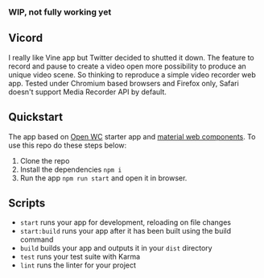 ### WIP, not fully working yet


## Vicord
I really like Vine app but Twitter decided to shutted it down. The feature to record and pause to create a video open more possibility to produce an unique video scene. So thinking to reproduce a simple video recorder web app. Tested under Chromium based browsers and Firefox only, Safari doesn't support Media Recorder API by default.

## Quickstart

The app based on [Open WC](https://open-wc.org/) starter app and [material web components](https://github.com/material-components/material-components-web-components). To use this repo do these steps below:

1. Clone the repo
2. Install the dependencies `npm i`
3. Run the app `npm run start` and open it in browser.

## Scripts

- `start` runs your app for development, reloading on file changes
- `start:build` runs your app after it has been built using the build command
- `build` builds your app and outputs it in your `dist` directory
- `test` runs your test suite with Karma
- `lint` runs the linter for your project

